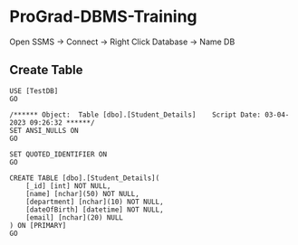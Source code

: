 # ProGrad-DBMS-Training
Open SSMS -> Connect -> Right Click Database -> Name DB

## Create Table

```
USE [TestDB]
GO

/****** Object:  Table [dbo].[Student_Details]    Script Date: 03-04-2023 09:26:32 ******/
SET ANSI_NULLS ON
GO

SET QUOTED_IDENTIFIER ON
GO

CREATE TABLE [dbo].[Student_Details](
	[_id] [int] NOT NULL,
	[name] [nchar](50) NOT NULL,
	[department] [nchar](10) NOT NULL,
	[dateOfBirth] [datetime] NOT NULL,
	[email] [nchar](20) NULL
) ON [PRIMARY]
GO
```
